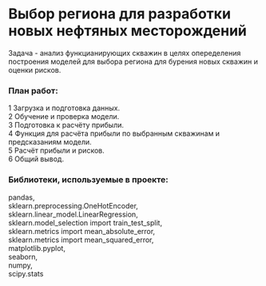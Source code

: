 # Выбор региона для разработки новых нефтяных месторождений

Задача - анализ функцианирующих скважин в целях опеределения построения моделей для выбора региона для бурения новых скважин и оценки рисков.

### План работ:
1 Загрузка и подготовка данных.  
2 Обучение и проверка модели.  
3 Подготовка к расчёту прибыли.  
4 Функция для расчёта прибыли по выбранным скважинам и предсказаниям модели.  
5 Расчёт прибыли и рисков.  
6 Общий вывод.  

### Библиотеки, используемые в проекте:

pandas,  
sklearn.preprocessing.OneHotEncoder,  
sklearn.linear_model.LinearRegression,  
sklearn.model_selection import train_test_split,  
sklearn.metrics import mean_absolute_error,  
sklearn.metrics import mean_squared_error,  
matplotlib.pyplot,  
seaborn,  
numpy,  
scipy.stats  
